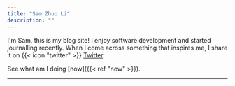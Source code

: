 ```yaml
---
title: "Sam Zhuo Li"
description: ""
---
```


<!-- {{< lead >}} 前端工程师（React & Tailwind） {{< /lead >}} -->

I'm Sam, this is my blog site!
I enjoy software development and started journalling recently.
When I come across something that inspires me, I share it on {{< icon "twitter" >}} [Twitter](https://twitter.com/Sam_0627).

See what am I doing [now]({{< ref "now" >}}).

---